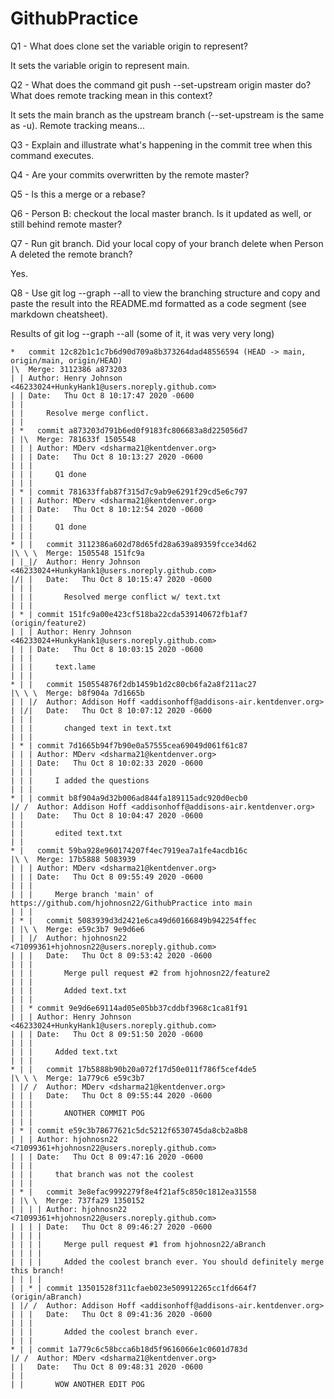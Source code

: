 # GithubPractice
Q1 - What does clone set the variable origin to represent?

It sets the variable origin to represent main.

Q2 - What does the command git push --set-upstream origin master do? What does remote tracking mean in this context?

It sets the main branch as the upstream branch (--set-upstream is the same as -u). Remote tracking means...

Q3 - Explain and illustrate what's happening in the commit tree when this command executes.

Q4 - Are your commits overwritten by the remote master?

Q5 - Is this a merge or a rebase?

Q6 - Person B: checkout the local master branch. Is it updated as well, or still behind remote master?

Q7 - Run git branch. Did your local copy of your branch delete when Person A deleted the remote branch?

Yes.

Q8 - Use git log --graph --all to view the branching structure and copy and paste the result into the README.md formatted as a code segment (see markdown cheatsheet).


Results of git log --graph --all (some of it, it was very very long)

```
*   commit 12c82b1c1c7b6d90d709a8b373264dad48556594 (HEAD -> main, origin/main, origin/HEAD)
|\  Merge: 3112386 a873203
| | Author: Henry Johnson <46233024+HunkyHank1@users.noreply.github.com>
| | Date:   Thu Oct 8 10:17:47 2020 -0600
| | 
| |     Resolve merge conflict.
| |   
| *   commit a873203d791b6ed0f9183fc806683a8d225056d7
| |\  Merge: 781633f 1505548
| | | Author: MDerv <dsharma21@kentdenver.org>
| | | Date:   Thu Oct 8 10:13:27 2020 -0600
| | | 
| | |     Q1 done
| | | 
| * | commit 781633ffab87f315d7c9ab9e6291f29cd5e6c797
| | | Author: MDerv <dsharma21@kentdenver.org>
| | | Date:   Thu Oct 8 10:12:54 2020 -0600
| | | 
| | |     Q1 done
| | |   
* | |   commit 3112386a602d78d65fd28a639a89359fcce34d62
|\ \ \  Merge: 1505548 151fc9a
| |_|/  Author: Henry Johnson <46233024+HunkyHank1@users.noreply.github.com>
|/| |   Date:   Thu Oct 8 10:15:47 2020 -0600
| | |   
| | |       Resolved merge conflict w/ text.txt
| | | 
| * | commit 151fc9a00e423cf518ba22cda539140672fb1af7 (origin/feature2)
| | | Author: Henry Johnson <46233024+HunkyHank1@users.noreply.github.com>
| | | Date:   Thu Oct 8 10:03:15 2020 -0600
| | | 
| | |     text.lame
| | |   
* | |   commit 150554876f2db1459b1d2c80cb6fa2a8f211ac27
|\ \ \  Merge: b8f904a 7d1665b
| | |/  Author: Addison Hoff <addisonhoff@addisons-air.kentdenver.org>
| |/|   Date:   Thu Oct 8 10:07:12 2020 -0600
| | |   
| | |       changed text in text.txt
| | | 
| * | commit 7d1665b94f7b90e0a57555cea69049d061f61c87
| | | Author: MDerv <dsharma21@kentdenver.org>
| | | Date:   Thu Oct 8 10:02:33 2020 -0600
| | | 
| | |     I added the questions
| | | 
* | | commit b8f904a9d32b006ad844fa189115adc920d0ecb0
|/ /  Author: Addison Hoff <addisonhoff@addisons-air.kentdenver.org>
| |   Date:   Thu Oct 8 10:04:47 2020 -0600
| |   
| |       edited text.txt
| |   
* |   commit 59ba928e960174207f4ec7919ea7a1fe4acdb16c
|\ \  Merge: 17b5888 5083939
| | | Author: MDerv <dsharma21@kentdenver.org>
| | | Date:   Thu Oct 8 09:55:49 2020 -0600
| | | 
| | |     Merge branch 'main' of https://github.com/hjohnosn22/GithubPractice into main
| | |   
| * |   commit 5083939d3d2421e6ca49d60166849b942254ffec
| |\ \  Merge: e59c3b7 9e9d6e6
| | |/  Author: hjohnosn22 <71099361+hjohnosn22@users.noreply.github.com>
| | |   Date:   Thu Oct 8 09:53:42 2020 -0600
| | |   
| | |       Merge pull request #2 from hjohnosn22/feature2
| | |       
| | |       Added text.txt
| | | 
| | * commit 9e9d6e69114ad05e05bb37cddbf3968c1ca81f91
| | | Author: Henry Johnson <46233024+HunkyHank1@users.noreply.github.com>
| | | Date:   Thu Oct 8 09:51:50 2020 -0600
| | | 
| | |     Added text.txt
| | |   
* | |   commit 17b5888b90b20a072f17d50e011f786f5cef4de5
|\ \ \  Merge: 1a779c6 e59c3b7
| |/ /  Author: MDerv <dsharma21@kentdenver.org>
| | |   Date:   Thu Oct 8 09:55:44 2020 -0600
| | |   
| | |       ANOTHER COMMIT POG
| | | 
| * | commit e59c3b78677621c5dc5212f6530745da8cb2a8b8
| | | Author: hjohnosn22 <71099361+hjohnosn22@users.noreply.github.com>
| | | Date:   Thu Oct 8 09:47:16 2020 -0600
| | | 
| | |     that branch was not the coolest
| | |   
| * |   commit 3e8efac9992279f8e4f21af5c850c1812ea31558
| |\ \  Merge: 737fa29 1350152
| | | | Author: hjohnosn22 <71099361+hjohnosn22@users.noreply.github.com>
| | | | Date:   Thu Oct 8 09:46:27 2020 -0600
| | | | 
| | | |     Merge pull request #1 from hjohnosn22/aBranch
| | | |     
| | | |     Added the coolest branch ever. You should definitely merge this branch!
| | | | 
| | * | commit 13501528f311cfaeb023e509912265cc1fd664f7 (origin/aBranch)
| |/ /  Author: Addison Hoff <addisonhoff@addisons-air.kentdenver.org>
| | |   Date:   Thu Oct 8 09:41:36 2020 -0600
| | |   
| | |       Added the coolest branch ever.
| | | 
* | | commit 1a779c6c58bcca6b18d5f9616066e1c0601d783d
|/ /  Author: MDerv <dsharma21@kentdenver.org>
| |   Date:   Thu Oct 8 09:48:31 2020 -0600
| |   
| |       WOW ANOTHER EDIT POG
```
